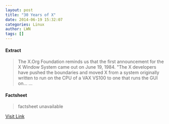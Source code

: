 ```yaml
---
layout: post
title: "30 Years of X"
date: 2014-06-19 15:32:07
categories: Linux
author: LWN
tags: []
---
```



#### Extract
>The X.Org Foundation reminds us that the first announcement for the X Window System came out on June&nbsp;19, 1984. "The X developers have pushed the boundaries and moved X from a system originally written to run on the CPU of a VAX VS100 to one that runs the GUI on......

#### Factsheet
>factsheet unavailable

[Visit Link](https://www.linux.com/news/software/applications/777431-30-years-of-x/)


